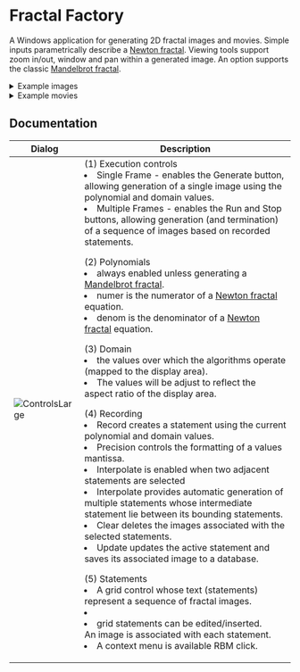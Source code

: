<h1>Fractal Factory</h1>

A Windows application for generating 2D fractal images and movies. Simple inputs parametrically describe a [Newton fractal](https://en.wikipedia.org/wiki/Newton_fractal). Viewing tools support zoom in/out, window and pan within a generated image. An option supports the classic [Mandelbrot fractal](https://en.wikipedia.org/wiki/Mandelbrot_set).

<p></p>
<details>
  <summary>Example images</summary>
<img src="https://github.com/user-attachments/assets/debd45ba-543a-4ef2-b2c9-47ac664e629b" width="300" height="400">
<img src="https://github.com/user-attachments/assets/255d00ad-5864-4a73-a8e5-6d40a44b840a" width="300" height="400">
<img src="https://github.com/user-attachments/assets/5a8bf5e2-8844-4497-bb03-0244f4d084bd" width="300" height="400">
<img src="https://github.com/user-attachments/assets/b37cbf18-fbbb-4b21-9289-b8647d26a026" width="300" height="400">
<img src="https://github.com/user-attachments/assets/a0b85f68-e786-4f7a-b2c3-ef095682e6ee" width="300" height="400">
<img src="https://github.com/user-attachments/assets/e3cd9dfd-98c5-41ee-a1c6-332db6da75fd" width="300" height="400">
<img src="https://github.com/user-attachments/assets/217497fd-1987-4e84-a308-5cd38b4541c0" width="300" height="400">
<img src="https://github.com/user-attachments/assets/1744b2c6-5fe9-435a-b2e1-21720e62adcf" width="300" height="400">
<img src="https://github.com/user-attachments/assets/e077b9e3-9666-43b8-96d1-bbcd91ddad97" width="300" height="400">
</details>
<details>
  <summary>Example movies</summary>
  &nbsp;&nbsp;&nbsp;&nbsp;&nbsp;&nbsp;&nbsp;&nbsp;There is no way to embed large videos here. Instead, a current set of videos <br>
  &nbsp;&nbsp;&nbsp;&nbsp;&nbsp;&nbsp;&nbsp;&nbsp;can be found at https://www.youtube.com/@gurmuki/videos
</details>

<h2>Documentation</h2>

| Dialog | Description |
| ------ | --- |
| ![ControlsLarge](https://github.com/user-attachments/assets/192db74e-a138-443e-987b-23f35f71527e) |(1) Execution controls<li>Single Frame - enables the Generate button, allowing generation of a single image using the polynomial and domain values.</li><li>Multiple Frames - enables the Run and Stop buttons, allowing generation (and termination) of a sequence of images based on recorded statements.</li><p></p>(2) Polynomials<li>always enabled unless generating a [Mandelbrot fractal](https://en.wikipedia.org/wiki/Mandelbrot_set).</li><li>numer is the numerator of a [Newton fractal](https://en.wikipedia.org/wiki/Newton_fractal) equation.</li><li>denom is the denominator of a [Newton fractal](https://en.wikipedia.org/wiki/Newton_fractal) equation.</li><p></p>(3) Domain<li>the values over which the algorithms operate (mapped to the display area).</li><li>The values will be adjust to reflect the aspect ratio of the display area.</li><p></p>(4) Recording<li>Record creates a statement using the current polynomial and domain values.</li><li>Precision controls the formatting of a values mantissa.</li><li>Interpolate is enabled when two adjacent statements are selected</li><li>Interpolate provides automatic generation of multiple statements whose intermediate statement lie between its bounding statements.</li><li>Clear deletes the images associated with the selected statements.<li>Update updates the active statement and saves its associated image to a database.</li><p></p>(5) Statements<li>A grid control whose text (statements) represent a sequence of fractal images.<li><li>grid statements can be edited/inserted.</li>An image is associated with each statement.</li><li>A context menu is available RBM click.</li><p></p>|
